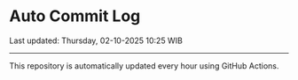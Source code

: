 # Auto Commit Log

Last updated: Thursday, 02-10-2025 10:25 WIB

---

This repository is automatically updated every hour using GitHub Actions.
